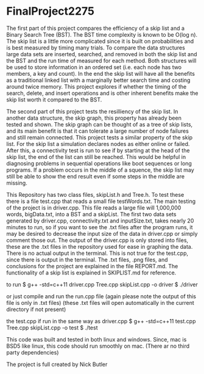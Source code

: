 # FinalProject2275
The first part of this project compares the efficiency of a skip list and a Binary Search
Tree (BST). The BST time complexity is known to be O(log n). The skip list is a little more 
complicated since it is built on probabilities and is best measured by timing many trials.
To compare the data structures large data sets are inserted, searched, and removed in both
the skip list and the BST and the run time of measured for each method. Both structures will
be used to store information in an ordered set (i.e. each node has two members, a key and count).
In the end the skip list will have all the benefits as a traditional linked list with a
marginally better search time and costing around twice memory. This project explores if whether
the timing of the search, delete, and insert operations and is other inherent benefits make the
skip list worth it compared to the BST.

The second part of this project tests the resilliency of the skip list.  In another data
structure, the skip graph, this property has already been tested and  shown.  The skip graph
can be thought of as a tree of skip lists, and its main benefit is that it can tolerate a large
number of node failures and still remain connected.  This project tests a similar property of the
skip list.  For the skip list a simulation declares nodes as either online or failed.  After this,
a connectivity test is run to see if by starting at the head of the skip list, the end of the 
list can still be reached.  This would be helpful in diagnosing problems in sequential operations
like boot sequences or long programs.  If a problem occurs in the middle of a squence, the
skip list may still be able to show the end result even if some steps in the middle are missing.

This Repository has two class files, skipList.h and Tree.h.  To test these there is a file test.cpp
that reads a small file testWords.txt.  The main testing of the project is in driver.cpp.  This
file reads a large file will 1,000,000 words, bigData.txt, into a BST and a skipList.  The first
two data sets generated by driver.cpp, connectivity.txt and inputSize.txt, takes nearly 20 minutes
to run, so if you want to see the .txt files after the program runs, it may be desired to decrease
the input size of the data in driver.cpp or simply comment those out.  The output of the driver.cpp
is only stored into files, these are the .txt files in the repository used for ease in graphing the
data.  There is no actual output in the terminal. This is not true for the test.cpp, since there is
output in the terminal.  The .txt files, .png files, and conclusions for the project are explained
in the file REPORT.md.  The functionality of a skip list is explained in SKIPLIST.md for reference.

to run
$ g++ -std=c++11 driver.cpp Tree.cpp skipList.cpp -o driver
$ ./driver

or just compile and run the run.cpp file
(again please note the output of this file is only in .txt files)
(these .txt files will open automatically in the current directory if not present)

the test.cpp if run in the same way as driver.cpp
$ g++ -std=c++11 test.cpp Tree.cpp skipList.cpp -o test
$ ./test

This code was built and tested in both linux and windows. Since, mac is BSD5
like linux, this code should run smoothly on mac.  (There ar no third party dependencies)

The project is full created by Nick Butler
